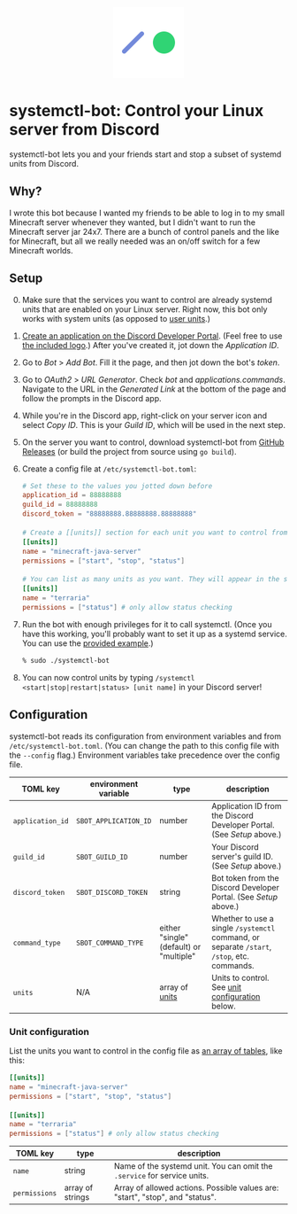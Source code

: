 <p align="center">
  <img src="logo.png" width="128" height="128" alt="Logo">
</p>

# systemctl-bot: Control your Linux server from Discord

systemctl-bot lets you and your friends start and stop a subset of systemd units from Discord.

## Why?

I wrote this bot because I wanted my friends to be able to log in to my small Minecraft server whenever they wanted, but I didn't want to run the Minecraft server jar 24x7. There are a bunch of control panels and the like for Minecraft, but all we really needed was an on/off switch for a few Minecraft worlds.

## Setup

 0. Make sure that the services you want to control are already systemd units that are enabled on your Linux server. Right now, this bot only works with system units (as opposed to [user units](https://wiki.archlinux.org/title/Systemd/User).)

 1. [Create an application on the Discord Developer Portal](https://discord.com/developers/applications). (Feel free to use [the included logo](./logo.png).) After you've created it, jot down the _Application ID_.

 2. Go to _Bot_ > _Add Bot_. Fill it the page, and then jot down the bot's _token_.

 3. Go to _OAuth2_ > _URL Generator_. Check _bot_ and _applications.commands_. Navigate to the URL in the _Generated Link_ at the bottom of the page and follow the prompts in the Discord app.

 4. While you're in the Discord app, right-click on your server icon and select _Copy ID_. This is your _Guild ID_, which will be used in the next step.

 5. On the server you want to control, download systemctl-bot from [GitHub Releases](https://github.com/forrestjacobs/systemctl-bot/releases) (or build the project from source using `go build`).

 6. Create a config file at `/etc/systemctl-bot.toml`:

    ```toml
    # Set these to the values you jotted down before
    application_id = 88888888
    guild_id = 88888888
    discord_token = "88888888.88888888.88888888"

    # Create a [[units]] section for each unit you want to control from Discord
    [[units]]
    name = "minecraft-java-server"
    permissions = ["start", "stop", "status"]

    # You can list as many units as you want. They will appear in the same order in Discord's autocomplete list.
    [[units]]
    name = "terraria"
    permissions = ["status"] # only allow status checking
    ```

 7. Run the bot with enough privileges for it to call systemctl. (Once you have this working, you'll probably want to set it up as a systemd service. You can use the [provided example](./systemd/system/systemctl-bot.service).)

    ```sh
    % sudo ./systemctl-bot
    ```

 8. You can now control units by typing `/systemctl <start|stop|restart|status> [unit name]` in your Discord server!

## Configuration

systemctl-bot reads its configuration from environment variables and from `/etc/systemctl-bot.toml`. (You can change the path to this config file with the `--config` flag.) Environment variables take precedence over the config file.

| TOML key         | environment variable  | type                                    | description                                                                                 |
| ---------------- | --------------------- | --------------------------------------- | ------------------------------------------------------------------------------------------- |
| `application_id` | `SBOT_APPLICATION_ID` | number                                  | Application ID from the Discord Developer Portal. (See _Setup_ above.)                      |
| `guild_id`       | `SBOT_GUILD_ID`       | number                                  | Your Discord server's guild ID. (See _Setup_ above.)                                        |
| `discord_token`  | `SBOT_DISCORD_TOKEN`  | string                                  | Bot token from the Discord Developer Portal. (See _Setup_ above.)                           |
| `command_type`   | `SBOT_COMMAND_TYPE`   | either "single" (default) or "multiple" | Whether to use a single `/systemctl` command, or separate `/start`, `/stop`, etc. commands. |
| `units`          | N/A                   | array of [units](#unit-configuration)   | Units to control. See [unit configuration](#unit-configuration) below.                      |

### Unit configuration

List the units you want to control in the config file as [an array of tables](https://toml.io/en/v1.0.0#array-of-tables), like this:

```toml
[[units]]
name = "minecraft-java-server"
permissions = ["start", "stop", "status"]

[[units]]
name = "terraria"
permissions = ["status"] # only allow status checking
```

| TOML key      | type             | description                                                                   |
| ------------- | ---------------- | ----------------------------------------------------------------------------- |
| `name`        | string           | Name of the systemd unit. You can omit the `.service` for service units.      |
| `permissions` | array of strings | Array of allowed actions. Possible values are: "start", "stop", and "status". |
